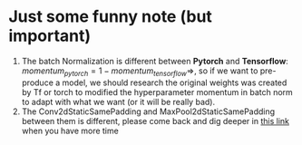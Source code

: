# Just some funny note (but important)

1. The batch Normalization is different between **Pytorch** and **Tensorflow**: $momentum_{pytorch}=1-momentum_{tensorflow}\Rightarrow$, so if we want to pre-produce a model, we should research the original weights was created by Tf or torch to modified the hyperparameter momentum in batch norm to adapt with what we want (or it will be really bad).
2. The Conv2dStaticSamePadding and  MaxPool2dStaticSamePadding between them is different, please come back and dig deeper in [this link](https://github.com/zylo117/Yet-Another-EfficientDet-Pytorch) when you have more time 
